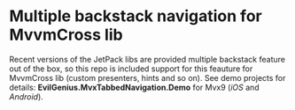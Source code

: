 # Multiple backstack navigation for MvvmCross lib

Recent versions of the JetPack libs are provided multiple backstack feature out of the box, so this repo is included support for this feauture for MvvmCross lib (custom presenters, hints and so on). See demo projects for details:  **EvilGenius.MvxTabbedNavigation.Demo** for Mvx9 (*iOS* and *Android*).
